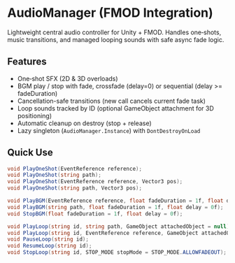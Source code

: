 # AudioManager (FMOD Integration)

Lightweight central audio controller for Unity + FMOD. Handles one‑shots, music transitions, and managed looping sounds with safe async fade logic.

## Features
* One‑shot SFX (2D & 3D overloads)
* BGM play / stop with fade, crossfade (delay=0) or sequential (delay >= fadeDuration)
* Cancellation-safe transitions (new call cancels current fade task)
* Loop sounds tracked by ID (optional GameObject attachment for 3D positioning)
* Automatic cleanup on destroy (stop + release)
* Lazy singleton (`AudioManager.Instance`) with `DontDestroyOnLoad`

## Quick Use
```csharp
void PlayOneShot(EventReference reference);
void PlayOneShot(string path);
void PlayOneShot(EventReference reference, Vector3 pos);
void PlayOneShot(string path, Vector3 pos);

void PlayBGM(EventReference reference, float fadeDuration = 1f, float delay = 0f);
void PlayBGM(string path, float fadeDuration = 1f, float delay = 0f);
void StopBGM(float fadeDuration = 1f, float delay = 0f);

void PlayLoop(string id, string path, GameObject attachedObject = null);
void PlayLoop(string id, EventReference reference, GameObject attachedObject = null);
void PauseLoop(string id);
void ResumeLoop(string id);
void StopLoop(string id, STOP_MODE stopMode = STOP_MODE.ALLOWFADEOUT);
```

